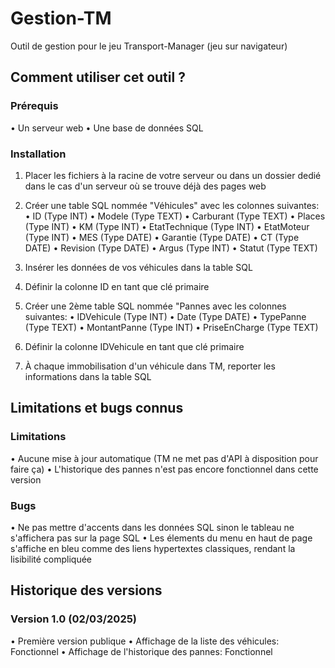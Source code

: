 # Gestion-TM
Outil de gestion pour le jeu Transport-Manager (jeu sur navigateur)

## Comment utiliser cet outil ?
### Prérequis
• Un serveur web
• Une base de données SQL

### Installation
1. Placer les fichiers à la racine de votre serveur ou dans un dossier dedié dans le cas d'un serveur où se trouve déjà des pages web

2. Créer une table SQL nommée "Véhicules" avec les colonnes suivantes:
• ID (Type INT)
• Modele (Type TEXT)
• Carburant (Type TEXT)
• Places (Type INT)
• KM (Type INT)
• EtatTechnique (Type INT)
• EtatMoteur (Type INT)
• MES (Type DATE)
• Garantie (Type DATE)
• CT (Type DATE)
• Revision (Type DATE)
• Argus (Type INT)
• Statut (Type TEXT)

3. Insérer les données de vos véhicules dans la table SQL

4. Définir la colonne ID en tant que clé primaire

5. Créer une 2ème table SQL nommée "Pannes avec les colonnes suivantes:
• IDVehicule (Type INT)
• Date (Type DATE)
• TypePanne (Type TEXT)
• MontantPanne (Type INT)
• PriseEnCharge (Type TEXT)

6. Définir la colonne IDVehicule en tant que clé primaire

7. À chaque immobilisation d'un véhicule dans TM, reporter les informations dans la table SQL

## Limitations et bugs connus
### Limitations
• Aucune mise à jour automatique (TM ne met pas d'API à disposition pour faire ça)
• L'historique des pannes n'est pas encore fonctionnel dans cette version

### Bugs
• Ne pas mettre d'accents dans les données SQL sinon le tableau ne s'affichera pas sur la page SQL
• Les élements du menu en haut de page s'affiche en bleu comme des liens hypertextes classiques, rendant la lisibilité compliquée

## Historique des versions
### Version 1.0 (02/03/2025)
• Première version publique
• Affichage de la liste des véhicules: Fonctionnel
• Affichage de l'historique des pannes: Fonctionnel
